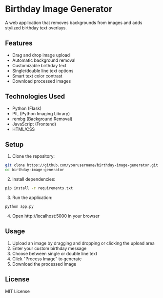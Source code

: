 # Birthday Image Generator

A web application that removes backgrounds from images and adds stylized birthday text overlays.

## Features

- Drag and drop image upload
- Automatic background removal
- Customizable birthday text
- Single/double line text options
- Smart text color contrast
- Download processed images

## Technologies Used

- Python (Flask)
- PIL (Python Imaging Library)
- rembg (Background Removal)
- JavaScript (Frontend)
- HTML/CSS

## Setup

1. Clone the repository:
```bash
git clone https://github.com/yourusername/birthday-image-generator.git
cd birthday-image-generator
```

2. Install dependencies:
```bash
pip install -r requirements.txt
```

3. Run the application:
```bash
python app.py
```

4. Open http://localhost:5000 in your browser

## Usage

1. Upload an image by dragging and dropping or clicking the upload area
2. Enter your custom birthday message
3. Choose between single or double line text
4. Click "Process Image" to generate
5. Download the processed image

## License

MIT License
